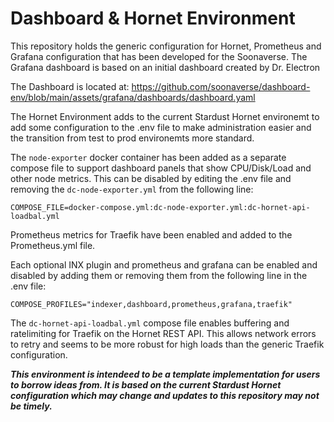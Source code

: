 # Dashboard & Hornet Environment
This repository holds the generic configuration for Hornet, Prometheus and Grafana configuration that has been developed for the Soonaverse. The Grafana dashboard is based on an initial dashboard created by Dr. Electron

The Dashboard is located at: https://github.com/soonaverse/dashboard-env/blob/main/assets/grafana/dashboards/dashboard.yaml

The Hornet Environment adds to the current Stardust Hornet environemt to add some configuration to the .env file to make administration easier and the transition from test to prod environemts more standard.

The `node-exporter` docker container has been added as a separate compose file to support dashboard panels that show CPU/Disk/Load and other node metrics. This can be disabled by editing the .env file and removing the `dc-node-exporter.yml` from the following line:
```
COMPOSE_FILE=docker-compose.yml:dc-node-exporter.yml:dc-hornet-api-loadbal.yml
```

Prometheus metrics for Traefik have been enabled and added to the Prometheus.yml file.

Each optional INX plugin and prometheus and grafana can be enabled and disabled by adding them or removing them from the following line in the .env file:
```
COMPOSE_PROFILES="indexer,dashboard,prometheus,grafana,traefik"
```

The `dc-hornet-api-loadbal.yml` compose file enables buffering and ratelimiting for Traefik on the Hornet REST API. This allows network errors to retry and seems to be more robust for high loads than the generic Traefik configuration. 

***This environment is intendeed to be a template implementation for users to borrow ideas from. It is based on the current Stardust Hornet configuration which may change and updates to this repository may not be timely.***
